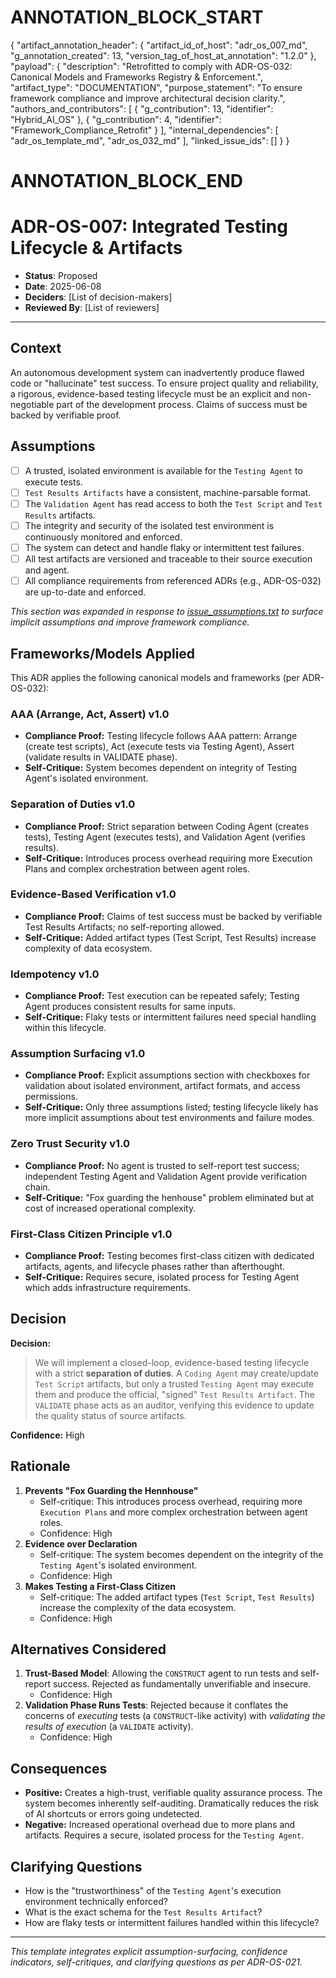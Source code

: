 # ANNOTATION_BLOCK_START
{
    "artifact_annotation_header": {
        "artifact_id_of_host": "adr_os_007_md",
        "g_annotation_created": 13,
        "version_tag_of_host_at_annotation": "1.2.0"
    },
    "payload": {
        "description": "Retrofitted to comply with ADR-OS-032: Canonical Models and Frameworks Registry & Enforcement.",
        "artifact_type": "DOCUMENTATION",
        "purpose_statement": "To ensure framework compliance and improve architectural decision clarity.",
        "authors_and_contributors": [
            { "g_contribution": 13, "identifier": "Hybrid_AI_OS" },
            { "g_contribution": 4, "identifier": "Framework_Compliance_Retrofit" }
        ],
        "internal_dependencies": [
            "adr_os_template_md",
            "adr_os_032_md"
        ],
        "linked_issue_ids": []
    }
}
# ANNOTATION_BLOCK_END

# ADR-OS-007: Integrated Testing Lifecycle & Artifacts

* **Status**: Proposed
* **Date**: 2025-06-08
* **Deciders**: \[List of decision-makers]
* **Reviewed By**: \[List of reviewers]

---

## Context

An autonomous development system can inadvertently produce flawed code or "hallucinate" test success. To ensure project quality and reliability, a rigorous, evidence-based testing lifecycle must be an explicit and non-negotiable part of the development process. Claims of success must be backed by verifiable proof.

## Assumptions

* [ ] A trusted, isolated environment is available for the `Testing Agent` to execute tests.
* [ ] `Test Results Artifacts` have a consistent, machine-parsable format.
* [ ] The `Validation Agent` has read access to both the `Test Script` and `Test Results` artifacts.
* [ ] The integrity and security of the isolated test environment is continuously monitored and enforced.
* [ ] The system can detect and handle flaky or intermittent test failures.
* [ ] All test artifacts are versioned and traceable to their source execution and agent.
* [ ] All compliance requirements from referenced ADRs (e.g., ADR-OS-032) are up-to-date and enforced.

_This section was expanded in response to [issue_assumptions.txt](../../issues/issue_assumptions.txt) to surface implicit assumptions and improve framework compliance._

## Frameworks/Models Applied

This ADR applies the following canonical models and frameworks (per ADR-OS-032):

### AAA (Arrange, Act, Assert) v1.0
- **Compliance Proof:** Testing lifecycle follows AAA pattern: Arrange (create test scripts), Act (execute tests via Testing Agent), Assert (validate results in VALIDATE phase).
- **Self-Critique:** System becomes dependent on integrity of Testing Agent's isolated environment.

### Separation of Duties v1.0
- **Compliance Proof:** Strict separation between Coding Agent (creates tests), Testing Agent (executes tests), and Validation Agent (verifies results).
- **Self-Critique:** Introduces process overhead requiring more Execution Plans and complex orchestration between agent roles.

### Evidence-Based Verification v1.0
- **Compliance Proof:** Claims of test success must be backed by verifiable Test Results Artifacts; no self-reporting allowed.
- **Self-Critique:** Added artifact types (Test Script, Test Results) increase complexity of data ecosystem.

### Idempotency v1.0
- **Compliance Proof:** Test execution can be repeated safely; Testing Agent produces consistent results for same inputs.
- **Self-Critique:** Flaky tests or intermittent failures need special handling within this lifecycle.

### Assumption Surfacing v1.0
- **Compliance Proof:** Explicit assumptions section with checkboxes for validation about isolated environment, artifact formats, and access permissions.
- **Self-Critique:** Only three assumptions listed; testing lifecycle likely has more implicit assumptions about test environments and failure modes.

### Zero Trust Security v1.0
- **Compliance Proof:** No agent is trusted to self-report test success; independent Testing Agent and Validation Agent provide verification chain.
- **Self-Critique:** "Fox guarding the henhouse" problem eliminated but at cost of increased operational complexity.

### First-Class Citizen Principle v1.0
- **Compliance Proof:** Testing becomes first-class citizen with dedicated artifacts, agents, and lifecycle phases rather than afterthought.
- **Self-Critique:** Requires secure, isolated process for Testing Agent which adds infrastructure requirements.

## Decision

**Decision:**

> We will implement a closed-loop, evidence-based testing lifecycle with a strict **separation of duties**. A `Coding Agent` may create/update `Test Script` artifacts, but only a trusted `Testing Agent` may execute them and produce the official, "signed" `Test Results Artifact`. The `VALIDATE` phase acts as an auditor, verifying this evidence to update the quality status of source artifacts.

**Confidence:** High

## Rationale

1. **Prevents "Fox Guarding the Hennhouse"**
   * Self-critique: This introduces process overhead, requiring more `Execution Plans` and more complex orchestration between agent roles.
   * Confidence: High
2. **Evidence over Declaration**
   * Self-critique: The system becomes dependent on the integrity of the `Testing Agent`'s isolated environment.
   * Confidence: High
3. **Makes Testing a First-Class Citizen**
   * Self-critique: The added artifact types (`Test Script`, `Test Results`) increase the complexity of the data ecosystem.
   * Confidence: High

## Alternatives Considered

1. **Trust-Based Model**: Allowing the `CONSTRUCT` agent to run tests and self-report success. Rejected as fundamentally unverifiable and insecure.
   * Confidence: High
2. **Validation Phase Runs Tests**: Rejected because it conflates the concerns of *executing* tests (a `CONSTRUCT`-like activity) with *validating the results of execution* (a `VALIDATE` activity).
   * Confidence: High

## Consequences

* **Positive:** Creates a high-trust, verifiable quality assurance process. The system becomes inherently self-auditing. Dramatically reduces the risk of AI shortcuts or errors going undetected.
* **Negative:** Increased operational overhead due to more plans and artifacts. Requires a secure, isolated process for the `Testing Agent`.

## Clarifying Questions

* How is the "trustworthiness" of the `Testing Agent`'s execution environment technically enforced?
* What is the exact schema for the `Test Results Artifact`?
* How are flaky tests or intermittent failures handled within this lifecycle?

---

*This template integrates explicit assumption-surfacing, confidence indicators, self-critiques, and clarifying questions as per ADR-OS-021.*
